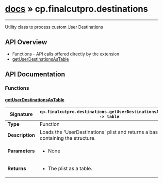 # [docs](index.md) » cp.finalcutpro.destinations
---

Utility class to process custom User Destinations

## API Overview
* Functions - API calls offered directly by the extension
 * [getUserDestinationsAsTable](#getUserDestinationsAsTable)

## API Documentation

### Functions

#### [getUserDestinationsAsTable](#getUserDestinationsAsTable)
| **Signature**                               | `cp.finalcutpro.destinations.getUserDestinationsAsTable() -> table`                                                                    |
| --------------------------------------------|-------------------------------------------------------------------------------------|
| **Type**                                    | Function                                                                     |
| **Description**                             | Loads the 'UserDestinations' plist and returns a basic table containing the structure.                                                                     |
| **Parameters**                              | <ul><li>None</li></ul> |
| **Returns**                                 | <ul><li>The plist as a table.</li></ul>          |

